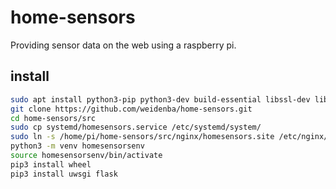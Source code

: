 # home-sensors
Providing sensor data on the web using a raspberry pi.

## install

```sh
sudo apt install python3-pip python3-dev build-essential libssl-dev libffi-dev python3-setuptools python3-venv git nginx
git clone https://github.com/weidenba/home-sensors.git
cd home-sensors/src
sudo cp systemd/homesensors.service /etc/systemd/system/
sudo ln -s /home/pi/home-sensors/src/nginx/homesensors.site /etc/nginx/sites-enabled/
python3 -m venv homesensorsenv
source homesensorsenv/bin/activate
pip3 install wheel
pip3 install uwsgi flask 
```
